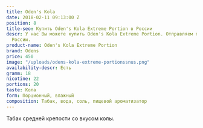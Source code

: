 ```yaml
---
title: Oden's Kola
date: 2018-02-11 09:13:00 Z
position: 8
title-seo: Купить Oden's Kola Extreme Portion в России
descr: У нас Вы можете купить Oden's Kola Extreme Portion. Отправляем по всей территории
  России.
product-name: Oden's Kola Extreme Portion
brand: Odens
price: 450
image: "/uploads/odens-kola-extreme-portionssnus.png"
availability-descr: Есть
gramm: 18
nicotine: 22
portions: 20
taste: Кола
form: Порционный, влажный
composition: Табак, вода, соль, пищевой ароматизатор
---
```


Табак средней крепости со вкусом колы.